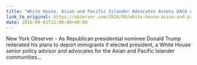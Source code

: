```yaml
---
title: "White House, Asian and Pacific Islander Advocates Assess DACA After Trump Speech"
link_to_original: https://observer.com/2016/09/white-house-asian-and-pacific-islander-advocates-assess-daca-after-trump-speech/  
date: 2016-09-01T12:00:00+00:00
---
```

  
New York Observer - As Republican presidential nominee Donald Trump reiterated his plans to deport immigrants if elected president, a White House senior policy advisor and advocates for the Asian and Pacific Islander communities...  


